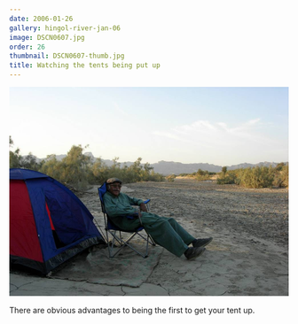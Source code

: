 ```yaml
---
date: 2006-01-26
gallery: hingol-river-jan-06
image: DSCN0607.jpg
order: 26
thumbnail: DSCN0607-thumb.jpg
title: Watching the tents being put up
---
```


![Watching the tents being put up](./DSCN0607.jpg)

There are obvious advantages to being the first to get your tent up.